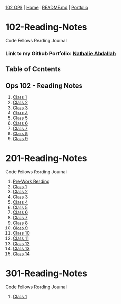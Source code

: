 [102 OPS](https://github.com/codefellows/seattle-ops-102d10) | [Home](https://github.com/nataliabdallah/102-reading-notes/wiki) | [README.md](https://github.com/nataliabdallah/102-reading-notes#readme) | [Portfolio](https://github.com/nataliabdallah)

# 102-Reading-Notes
Code Fellows Reading Journal

### Link to my Github Portfolio: [Nathalie Abdallah](https://github.com/nataliabdallah)

## Table of Contents

## Ops 102 - Reading Notes
1. [Class 1](https://github.com/nataliabdallah/102-reading-notes/wiki/102-Class-01-Reading:-What-is-a-computer%3F)
2. [Class 2](https://github.com/nataliabdallah/102-reading-notes/wiki/102-Class-02:-Build-a-computer)
3. [Class 3](https://github.com/nataliabdallah/102-reading-notes/wiki/102-Class-03:-Startup-Sequences-and-BIOS)
4. [Class 4](https://github.com/nataliabdallah/102-reading-notes/wiki/Class-04:-Installing-Ubuntu-Linux)
5. [Class 5](https://github.com/nataliabdallah/102-reading-notes/wiki/102-Class-05:-Installing-Virtualbox-with-Linux-Terminal)
6. [Class 6](https://github.com/nataliabdallah/102-reading-notes/wiki/102-Class-06:-SOHO-Networking)
7. [Class 7](https://github.com/nataliabdallah/102-reading-notes/wiki/102-Class-07:-Network-Connectivity)
8. [Class 8](https://github.com/nataliabdallah/102-reading-notes/wiki/102-Class-08:-Virtualization-of-Windows)
9. [Class 9](https://github.com/nataliabdallah/102-reading-notes/wiki/102-Class-09:-Command-Line-Interface)
# 201-Reading-Notes
Code Fellows Reading Journal
1. [Pre-Work Reading](https://github.com/nataliabdallah/102-reading-notes/blob/main/prompt-engineering.md)
2. [Class 1](https://github.com/nataliabdallah/102-reading-notes/wiki/201-Class-01:-How-to-use-System-Restore)
3. [Class 2](https://github.com/nataliabdallah/102-reading-notes/wiki/201-Class-02:-What-is-Bash%3F)
4. [Class 3](https://github.com/nataliabdallah/102-reading-notes/wiki/201-Class-03:-Introduction-to-Help-Desk-Support-Roles)
5. [Class 4](https://github.com/nataliabdallah/102-reading-notes/wiki/201-Class-04:-CompTIA-A--220%E2%80%90902-Troubleshooting-Methodology)
6. [Class 5](https://github.com/nataliabdallah/102-reading-notes/wiki/201-Class-05:-Windows-Command-Line-Tools)
7. [Class 6](https://github.com/nataliabdallah/102-reading-notes/wiki/201-Class-06:-Windows-Defender-Security-Center)
8. [Class 7](https://github.com/nataliabdallah/102-reading-notes/wiki/201-Class-07:-Should-you-learn-Powershell%3F)
9. [Class 8](https://github.com/nataliabdallah/102-reading-notes/wiki/201-Class-08:-System-Log-Analysis,-Registry,-Control-Panel)
10. [Class 9](https://github.com/nataliabdallah/102-reading-notes/wiki/201-Class-09:--Workstation-Deployment-SOP)
11. [Class 10](https://github.com/nataliabdallah/102-reading-notes/wiki/201-Class-10:-Imaging-Backup-and-Recovery)
12. [Class 11](https://github.com/nataliabdallah/102-reading-notes/wiki/201-Class-11:-Data-Restoration,-Startup-Repair,-and-Secure-Disposal)
13. [Class 12](https://github.com/nataliabdallah/102-reading-notes/wiki/201-Class-12:-Virtualizing-a-Router-with-pfSense)
14. [Class 13](https://github.com/nataliabdallah/102-reading-notes/wiki/201-Class-13:-Cloud-Virtualization-with-AWS)
15. [Class 14](https://github.com/nataliabdallah/102-reading-notes/wiki/201-Class-14:-Malware-Remediation-Tools-and-Techniques)
# 301-Reading-Notes
Code Fellows Reading Journal
1. [Class 1]()
